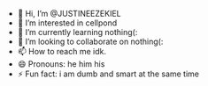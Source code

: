 - 👋 Hi, I’m @JUSTINEEZEKIEL
- 👀 I’m interested in cellpond
- 🌱 I’m currently learning nothing(:
- 💞️ I’m looking to collaborate on nothing(:
- 📫 How to reach me idk.
- 😄 Pronouns: he him his
- ⚡ Fun fact: i am dumb and smart at the same time

<!---
JUSTINEEZEKIEL/JUSTINEEZEKIEL is a ✨ special ✨ repository because its `README.md` (this file) appears on your GitHub profile.
You can click the Preview link to take a look at your changes.
--->

